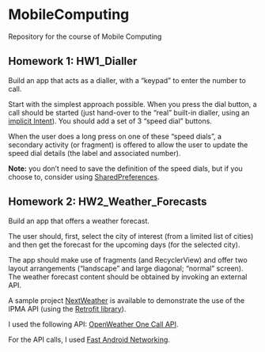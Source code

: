 # MobileComputing
Repository for the course of Mobile Computing

## Homework 1: HW1_Dialler
Build an app that acts as a dialler, with a “keypad” to enter the number to call.

Start with the simplest approach possible. When you press the dial button, a call
should be started (just hand-over to the “real” built-in dialler, using an [implicit Intent](https://developer.android.com/guide/components/intents-common?hl=en#Phone)).
You should add a set of 3 “speed dial” buttons.

When the user does a long press on one of these “speed dials”, a secondary activity
(or fragment) is offered to allow the user to update the speed dial details (the label 
and associated number).

__Note:__ you don’t need to save the definition of the speed dials, but if you choose to, 
consider using [SharedPreferences](https://developer.android.com/training/data-storage/shared-preferences).

## Homework 2: HW2_Weather_Forecasts
Build an app that offers a weather forecast.

The user should, first, select the city of interest (from a limited list of cities)
and then get the forecast for the upcoming days (for the selected city).

The app should make use of fragments (and RecyclerView) and offer two layout arrangements
(“landscape” and large diagonal; “normal” screen). The weather forecast content should 
be obtained by invoking an external API. 

A sample project [NextWeather](https://gitlab.com/ico_gl/ua-cm-gs) is available to demonstrate the use of the IPMA API
(using the [Retrofit library](https://guides.codepath.com/android/Consuming-APIs-with-Retrofit)).

I used the following API: [OpenWeather One Call API](https://openweathermap.org/api/one-call-api).

For the API calls, I used [Fast Android Networking](https://medium.com/@filswino/making-rest-calls-download-upload-files-with-one-line-of-code-on-android-no-retrofit-needed-5c0574f41476).
